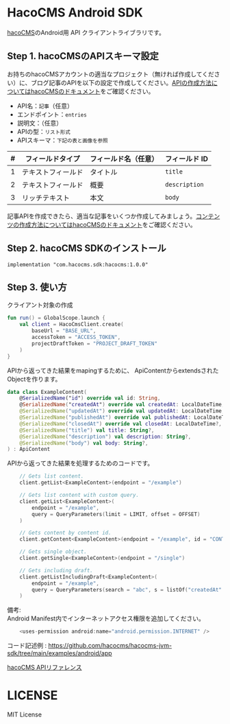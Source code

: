 # HacoCMS Android SDK

[hacoCMS](https://hacocms.com/)のAndroid用 API クライアントライブラリです。

## Step 1. hacoCMSのAPIスキーマ設定
お持ちのhacoCMSアカウントの適当なプロジェクト（無ければ作成してください）に、ブログ記事のAPIを以下の設定で作成してください。[APIの作成方法についてはhacoCMSのドキュメント](https://hacocms.com/docs/entry/api-create)をご確認ください。

- API名：`記事`（任意）
- エンドポイント：`entries`
- 説明文：（任意）
- APIの型：`リスト形式`
- APIスキーマ：`下記の表と画像を参照`

| # | フィールドタイプ              | フィールド名（任意） | フィールド ID     |
| --|----------------------| -----------------|-----------------|
| 1 | テキストフィールド       | タイトル          | `title`          |
| 2 | テキストフィールド       | 概要             | `description`    |
| 3 | リッチテキスト          | 本文             | `body`           |

記事APIを作成できたら、適当な記事をいくつか作成してみましょう。[コンテンツの作成方法についてはhacoCMSのドキュメント](https://hacocms.com/docs/entry/contents-create)をご確認ください。


## Step 2. hacoCMS SDKのインストール

```
implementation "com.hacocms.sdk:hacocms:1.0.0"
```

## Step 3. 使い方

クライアント対象の作成
```kotlin
fun run() = GlobalScope.launch {
    val client = HacoCmsClient.create(
        baseUrl = "BASE_URL",
        accessToken = "ACCESS_TOKEN",
        projectDraftToken = "PROJECT_DRAFT_TOKEN"
    )
}
```

APIから返ってきた結果をmapingするために、 ApiContentからextendsされたObjectを作ります。
```kotlin
data class ExampleContent(
    @SerializedName("id") override val id: String,
    @SerializedName("createdAt") override val createdAt: LocalDateTime,
    @SerializedName("updatedAt") override val updatedAt: LocalDateTime,
    @SerializedName("publishedAt") override val publishedAt: LocalDateTime?,
    @SerializedName("closedAt") override val closedAt: LocalDateTime?,
    @SerializedName("title") val title: String?,
    @SerializedName("description") val description: String?,
    @SerializedName("body") val body: String?,
) : ApiContent
```

APIから返ってきた結果を処理するためのコードです。
```kotlin
    // Gets list content.
    client.getList<ExampleContent>(endpoint = "/example")

    // Gets list content with custom query.
    client.getList<ExampleContent>(
        endpoint = "/example",
        query = QueryParameters(limit = LIMIT, offset = OFFSET)
    )

    // Gets content by content id.
    client.getContent<ExampleContent>(endpoint = "/example", id = "CONTENT_ID")

    // Gets single object.
    client.getSingle<ExampleContent>(endpoint = "/single")

    // Gets including draft.
    client.getListIncludingDraft<ExampleContent>(
        endpoint = "/example",
        query = QueryParameters(search = "abc", s = listOf("createdAt".sq().desc())),
    )
```

備考:  
Android Manifest内でインターネットアクセス権限を追加してください。
```kotlin
    <uses-permission android:name="android.permission.INTERNET" />
```
コード記述例 : https://github.com/hacocms/hacocms-jvm-sdk/tree/main/examples/android/app

[hacoCMS APIリファレンス](https://hacocms.com/references/content-api)

# LICENSE

MIT License
